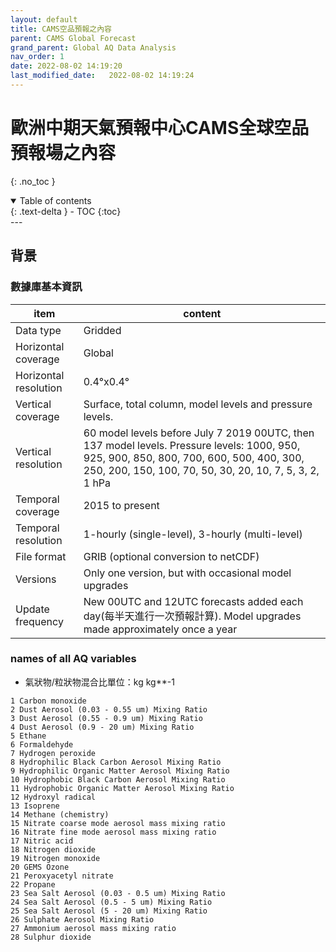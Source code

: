 ```yaml
---
layout: default
title: CAMS空品預報之內容
parent: CAMS Global Forecast
grand_parent: Global AQ Data Analysis
nav_order: 1
date: 2022-08-02 14:19:20
last_modified_date:   2022-08-02 14:19:24
---
```


# 歐洲中期天氣預報中心CAMS全球空品預報場之內容
{: .no_toc }

<details open markdown="block">
  <summary>
    Table of contents
  </summary>
  {: .text-delta }
- TOC
{:toc}
</details>
---

## 背景


### 數據庫基本資訊

item|content
-|-
Data type|Gridded
Horizontal coverage|Global
Horizontal resolution|0.4°x0.4°
Vertical coverage|Surface, total column, model levels and pressure levels.
Vertical resolution|60 model levels before July 7 2019 00UTC, then 137 model levels. Pressure levels: 1000, 950, 925, 900, 850, 800, 700, 600, 500, 400, 300, 250, 200, 150, 100, 70, 50, 30, 20, 10, 7, 5, 3, 2, 1 hPa
Temporal coverage|2015 to present
Temporal resolution|1-hourly (single-level), 3-hourly (multi-level)
File format|GRIB (optional conversion to netCDF)
Versions|Only one version, but with occasional model upgrades
Update frequency|New 00UTC and 12UTC forecasts added each day(每半天進行一次預報計算). Model upgrades made approximately once a year

### names of all AQ variables
- 氣狀物/粒狀物混合比單位：kg kg**-1

```
1 Carbon monoxide
2 Dust Aerosol (0.03 - 0.55 um) Mixing Ratio
3 Dust Aerosol (0.55 - 0.9 um) Mixing Ratio
4 Dust Aerosol (0.9 - 20 um) Mixing Ratio
5 Ethane
6 Formaldehyde
7 Hydrogen peroxide
8 Hydrophilic Black Carbon Aerosol Mixing Ratio
9 Hydrophilic Organic Matter Aerosol Mixing Ratio
10 Hydrophobic Black Carbon Aerosol Mixing Ratio
11 Hydrophobic Organic Matter Aerosol Mixing Ratio
12 Hydroxyl radical
13 Isoprene
14 Methane (chemistry)
15 Nitrate coarse mode aerosol mass mixing ratio
16 Nitrate fine mode aerosol mass mixing ratio
17 Nitric acid
18 Nitrogen dioxide
19 Nitrogen monoxide
20 GEMS Ozone
21 Peroxyacetyl nitrate
22 Propane
23 Sea Salt Aerosol (0.03 - 0.5 um) Mixing Ratio
24 Sea Salt Aerosol (0.5 - 5 um) Mixing Ratio
25 Sea Salt Aerosol (5 - 20 um) Mixing Ratio
26 Sulphate Aerosol Mixing Ratio
27 Ammonium aerosol mass mixing ratio
28 Sulphur dioxide
```